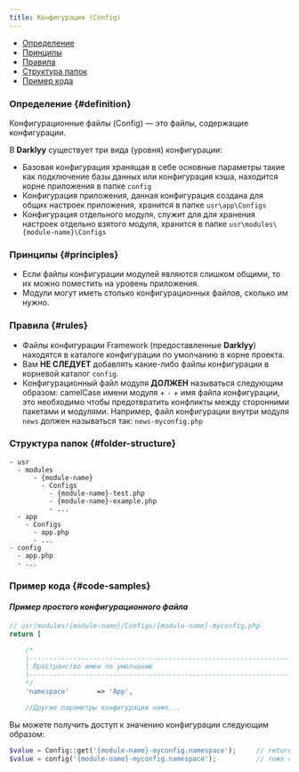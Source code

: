 ```yaml
---
title: Конфигурация (Config)
---
```


- [Определение](#definition)
- [Принципы](#principles)
- [Правила](#rules)
- [Структура папок](#folder-structure)
- [Пример кода](#code-samples)

### Определение {#definition}

Конфигурационные файлы (Config) — это файлы, содержащие конфигурации.

В **Darklyy** существует три вида (уровня) конфигурации:
- Базовая конфигурация хранящая в себе основные параметры такие как подключение базы данных или конфигурация кэша, находится корне приложения в папке <v>`config`</v>
- Конфигурация приложения, данная конфигурация создана для общих настроек приложения, хранится в папке <c>`usr\app\Configs`</c>
- Конфигурация отдельного модуля, служит для для хранения настроек отдельно взятого модуля, хранится в папке <c>`usr\modules\{module-name}\Configs`</c>

### Принципы {#principles}

- Если файлы конфигурации модулей являются слишком общими, то их можно поместить на уровень приложения.
- Модули могут иметь столько конфигурационных файлов, сколько им нужно.

### Правила {#rules}

- Файлы конфигурации Framework (предоставленные **Darklyy**) находятся в каталоге конфигурации по умолчанию в корне проекта.
- Вам <dng>**НЕ СЛЕДУЕТ**</dng> добавлять какие-либо файлы конфигурации в корневой каталог <v>`config`</v>.
- Конфигурационный файл модуля <scs>**ДОЛЖЕН**</scs> называться следующим образом:
   camelCase имени модуля + `-` + имя файла конфигурации, это необходимо чтобы предотвратить конфликты между сторонними пакетами и модулями.
   Например, файл конфигурации внутри  модуля <v>`news`</v> должен называться так: <v>`news-myconfig.php`</v>

### Структура папок {#folder-structure}

```
- usr
  - modules
      - {module-name}
        - Configs
          - {module-name}-test.php
          - {module-name}-example.php
          - ...
  - app
    - Configs
      - app.php
      - ...
- config
  - app.php
  - ...
```

### Пример кода {#code-samples}

#### *Пример простого конфигурационного файла*

```php
// usr/modules/{module-name}/Configs/{module-name}-myconfig.php
return [

    /*
    |--------------------------------------------------------------------------
    | Пространство имен по умолчанию
    |--------------------------------------------------------------------------
    */
    'namespace'       => 'App',

    //Другие параметры конфигурации ниже...
```
Вы можете получить доступ к значению конфигурации следующим образом:
```php
$value = Config::get('{module-name}-myconfig.namespace');     // returns 'App'
$value = config('{module-name}-myconfig.namespace');          // тоже самое 
```


